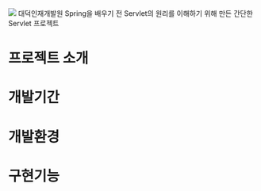 <img src="https://capsule-render.vercel.app/api?type=waving&color=D3D3D3&height=230&section=header&text=middle_project&fontSize=50" />
대덕인재개발원 Spring을 배우기 전 Servlet의 원리를 이해하기 위해 만든 간단한 Servlet 프로젝트

# 프로젝트 소개

# 개발기간

# 개발환경

# 구현기능

